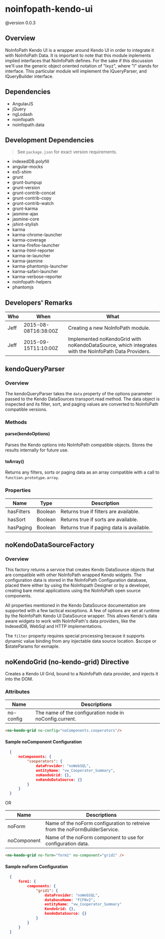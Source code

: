 # noinfopath-kendo-ui
@version 0.0.3

## Overview
NoInfoPath Kendo UI is a wrapper around Kendo UI in order to integrate
it with NoInfoPath Data. It is important to note that this module inplements
 implied interfaces that NoInfoPath defines. For the sake if this discussion
 we'll use the generic object oriented notation of "Ixyz", where "I" stands
 for interface. This particular module will implement the IQueryParser, and
 IQueryBuilder interface.

## Dependencies

- AngularJS
- jQuery
- ngLodash
- noinfopath
- noinfopath.data

## Development Dependencies

> See `package.json` for exact version requirements.

- indexedDB.polyfill
- angular-mocks
- es5-shim
- grunt
- grunt-bumpup
- grunt-version
- grunt-contrib-concat
- grunt-contrib-copy
- grunt-contrib-watch
- grunt-karma
- jasmine-ajax
- jasmine-core
- jshint-stylish
- karma
- karma-chrome-launcher
- karma-coverage
- karma-firefox-launcher
- karma-html-reporter
- karma-ie-launcher
- karma-jasmine
- karma-phantomjs-launcher
- karma-safari-launcher
- karma-verbose-reporter
- noinfopath-helpers
- phantomjs

## Developers' Remarks

|Who|When|What|
|---|----|----|
|Jeff|2015-08-08T16:38:00Z|Creating a new NoInfoPath module.|
|Jeff|2015-09-15T11:10:00Z|Implemented noKendoGrid with noKendoDataSource, which integrates with the NoInfoPath Data Providers.|

## kendoQueryParser

### Overview
The kendoQueryParser takes the `data` property of the options
parameter passed to the Kendo DataSources transport.read method. The
data object is inspected and its filter, sort, and paging values are
converted to NoInfoPath compatible versions.

### Methods

#### parse(kendoOptions)
Parses the Kendo options into NoInfoPath compatible objects. Stores
the results internally for future use.

#### toArray()
Returns any filters, sorts or paging data as an array compatible
with a call to `function.prototype.array`.

### Properties

|Name|Type|Description|
|----|----|-----------|
|hasFilters|Boolean|Returns true if filters are available.|
|hasSort|Boolean|Returns true if sorts are available.|
|hasPaging|Boolean|Returns true if paging data is available.|

## noKendoDataSourceFactory


### Overview
This factory returns a service that creates Kendo DataSource objects
that are compatible with other NoInfoPath wrapped Kendo widgets. The
configuration data is stored in the NoInfoPath Configuration database,
placed there either by using the NoInfopath Designer or by a developer,
creating bare metal applications using the NoInfoPath open source
components.


All properties mentioned in the Kendo DataSource documentation are
supported with a few tactical exceptions. A few of options are set at
runtime by the NoInfoPath Kendo UI DataSource wrapper.  This allows
Kendo's data aware widgets to work with NoInfoPath's data providers,
like the IndexedDB, WebSql and HTTP implementations.

  The `filter` property requires special processing because
  it supports dynamic value binding from any injectable
  data source location.  $scope or $stateParams for
  exmaple.

## noKendoGrid (no-kendo-grid) Directive

Creates a Kendo UI Grid, bound to a NoInfoPath data provider, and
injects it into the DOM.

### Attributes

|Name|Descriptions|
|----|------------|
|no-config|The name of the configuration node in noConfig.current. |

```html
<no-kendo-grid no-config="noComponents.cooperators"/>
```
#### Sample noComponent Configuration

```json
  {
      noComponents: {
          "cooperators": {
              dataProvider: "noWebSQL",
              entityName: "vw_Cooperator_Summary",
              noKendoGrid: {},
              noKendoDataSource: {}
          }
      }
  }
```

OR

|Name|Descriptions|
|----|------------|
|noForm|Name of the noForm configuration to retreive from the noFormBuilderService.|
|noComponent|Name of the noForm component to use for configuration data.|

```html
<no-kendo-grid no-form="form1" no-component="grid1" />
```

#### Sample noForm Configuration

```json
  {
      form1: {
          components: {
              "grid1": {
                  dataProvider: "noWebSQL",
                  databaseName: "FCFNv2",
                  entityName: "vw_Cooperator_Summary"
                  KendoGrid: {},
                  kendoDataSource: {}
              }
          }
      }
  }
```

